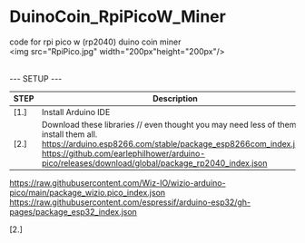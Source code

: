 # DuinoCoin_RpiPicoW_Miner
code for rpi pico w (rp2040) duino coin miner
<br>
<img src="RpiPico.jpg" width="200px"height="200px"/>

<br>
---
SETUP
---

STEP  | Description
------------- | -------------
[1.]  | Install Arduino IDE
[2.]  | Download these libraries // even thought you may need less of them install them all. <br> https://arduino.esp8266.com/stable/package_esp8266com_index.json <br> https://github.com/earlephilhower/arduino-pico/releases/download/global/package_rp2040_index.json

https://raw.githubusercontent.com/Wiz-IO/wizio-arduino-pico/main/package_wizio.pico_index.json
https://raw.githubusercontent.com/espressif/arduino-esp32/gh-pages/package_esp32_index.json



[2.] 



